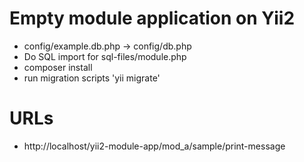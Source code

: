 # Empty module application on Yii2

* config/example.db.php -> config/db.php
* Do SQL import for sql-files/module.php
* composer install
* run migration scripts 'yii  migrate'

# URLs
* http://localhost/yii2-module-app/mod_a/sample/print-message